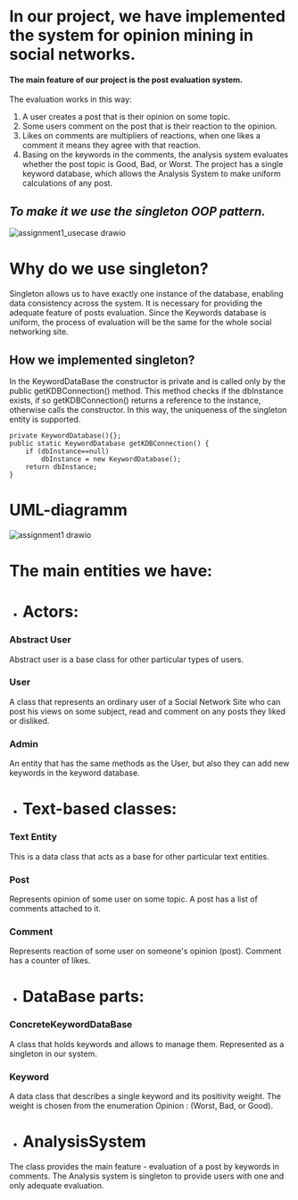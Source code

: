 # In our project, we have implemented the system for opinion mining in social networks. 

#### The main feature of our project is the post evaluation system. 

The evaluation works in this way: 
1. A user creates a post that is their opinion on some topic.
2. Some users comment on the post that is their reaction to the opinion.
3. Likes on comments are multipliers of reactions, when one likes a comment it means they agree with that reaction.
4. Basing on the keywords in the comments, the analysis system evaluates whether the post topic is Good, Bad, or Worst.
The project has a single keyword database, which allows the Analysis System to make uniform calculations of any post.
## ***To make it we use the singleton OOP pattern.***
![assignment1_usecase drawio](https://user-images.githubusercontent.com/37394070/136443806-338b4af8-246a-4591-907f-7eca2630586a.png)

# Why do we use singleton?
Singleton allows us to have exactly one instance of the database, enabling data consistency across the system.
It is necessary for providing the adequate feature of posts evaluation. Since the Keywords database is uniform, the process of evaluation will be the same for the whole social networking site. 

## How we implemented singleton? 

In the KeywordDataBase the constructor is private and is called only by the public getKDBConnection() method. This method checks if the dbInstance exists, if so getKDBConnection() returns a reference to the instance, otherwise calls the constructor. In this way, the uniqueness of the singleton entity is supported.


    private KeywordDatabase(){};
    public static KeywordDatabase getKDBConnection() {
        if (dbInstance==null)
            dbInstance = new KeywordDatabase();
        return dbInstance;
    }
    
# UML-diagramm
![assignment1 drawio](https://user-images.githubusercontent.com/70723894/136433320-c500ab7d-ab74-4b64-bafd-8fcc70776510.png)

# The main entities we have:
* # Actors:
### Abstract User
Abstract user is a base class for other particular types of users.
### User
A class that represents an ordinary user of a Social Network Site who can post his views on some subject, read and comment on any posts they liked or disliked.
### Admin
An entity that has the same methods as the User, but also they can add new keywords in the keyword database.
* # Text-based classes:
### Text Entity
This is a data class that acts as a base for other particular text entities.
### Post
Represents opinion of some user on some topic. A post has a list of comments attached to it.
### Comment 
Represents reaction of some user on someone's opinion (post). Comment has a counter of likes.
* # DataBase parts:
### ConcreteKeywordDataBase
A class that holds keywords and allows to manage them. Represented as a singleton in our system.
### Keyword 
A data class that describes a single keyword and its positivity weight. The weight is chosen from the enumeration Opinion : (Worst, Bad, or Good).
* # AnalysisSystem

The class provides the main feature - evaluation of a post by keywords in comments. The Analysis system is singleton to provide users with one and only adequate evaluation.  


